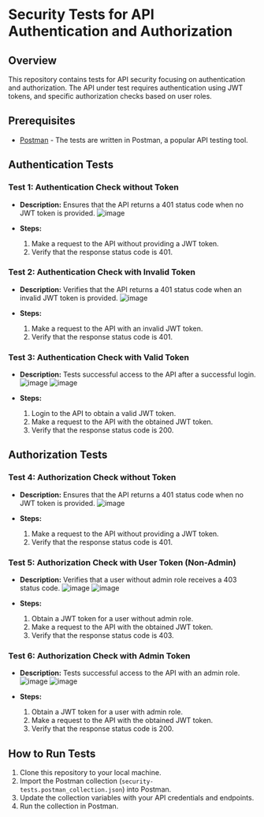 # Security Tests for API Authentication and Authorization

## Overview

This repository contains tests for API security focusing on authentication and authorization. The API under test requires authentication using JWT tokens, and specific authorization checks based on user roles.

## Prerequisites

- [Postman](https://www.postman.com/) - The tests are written in Postman, a popular API testing tool.

## Authentication Tests

### Test 1: Authentication Check without Token

- **Description:** Ensures that the API returns a 401 status code when no JWT token is provided.
  ![image](https://github.com/LocNgoVnK2/JWT-Authentication-Authorization-In-NET6-API/assets/77975567/5f192dbd-bd91-4cf9-8293-459c518d8b03)

- **Steps:**
  1. Make a request to the API without providing a JWT token.
  2. Verify that the response status code is 401.

### Test 2: Authentication Check with Invalid Token

- **Description:** Verifies that the API returns a 401 status code when an invalid JWT token is provided.
  ![image](https://github.com/LocNgoVnK2/JWT-Authentication-Authorization-In-NET6-API/assets/77975567/7f31cf94-de4b-44d9-8bfe-58db56428de3)

- **Steps:**
  1. Make a request to the API with an invalid JWT token.
  2. Verify that the response status code is 401.

### Test 3: Authentication Check with Valid Token

- **Description:** Tests successful access to the API after a successful login.
  ![image](https://github.com/LocNgoVnK2/JWT-Authentication-Authorization-In-NET6-API/assets/77975567/141fd436-67b3-4525-88e8-121281dd2cad)
  ![image](https://github.com/LocNgoVnK2/JWT-Authentication-Authorization-In-NET6-API/assets/77975567/1350e58b-5cf5-4219-add4-9c2b947d16fd)

- **Steps:**
  1. Login to the API to obtain a valid JWT token.
  2. Make a request to the API with the obtained JWT token.
  3. Verify that the response status code is 200.

## Authorization Tests

### Test 4: Authorization Check without Token

- **Description:** Ensures that the API returns a 401 status code when no JWT token is provided.
 ![image](https://github.com/LocNgoVnK2/JWT-Authentication-Authorization-In-NET6-API/assets/77975567/8c07f0da-7895-4d20-8179-e45c586b23bd)

- **Steps:**
  1. Make a request to the API without providing a JWT token.
  2. Verify that the response status code is 401.

### Test 5: Authorization Check with User Token (Non-Admin)

- **Description:** Verifies that a user without admin role receives a 403 status code.
  ![image](https://github.com/LocNgoVnK2/JWT-Authentication-Authorization-In-NET6-API/assets/77975567/f464b104-2deb-4d93-97c6-9f10de2dce1d)
  ![image](https://github.com/LocNgoVnK2/JWT-Authentication-Authorization-In-NET6-API/assets/77975567/402bceea-b43d-4a45-8e01-1748a433db95)

- **Steps:**
  1. Obtain a JWT token for a user without admin role.
  2. Make a request to the API with the obtained JWT token.
  3. Verify that the response status code is 403.

### Test 6: Authorization Check with Admin Token

- **Description:** Tests successful access to the API with an admin role.
  ![image](https://github.com/LocNgoVnK2/JWT-Authentication-Authorization-In-NET6-API/assets/77975567/f679110d-9509-410e-be17-36b44d7034e2)
  ![image](https://github.com/LocNgoVnK2/JWT-Authentication-Authorization-In-NET6-API/assets/77975567/79910a51-aba3-45e4-a00f-732c7645cb9b)

- **Steps:**
  1. Obtain a JWT token for a user with admin role.
  2. Make a request to the API with the obtained JWT token.
  3. Verify that the response status code is 200.

## How to Run Tests

1. Clone this repository to your local machine.
2. Import the Postman collection (`security-tests.postman_collection.json`) into Postman.
3. Update the collection variables with your API credentials and endpoints.
4. Run the collection in Postman.


